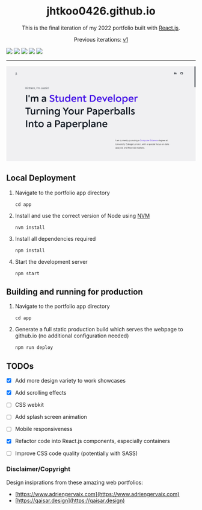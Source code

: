 <h1 align="center">jhtkoo0426.github.io</h1>
<p align="center">This is the final iteration of my 2022 portfolio built with <a href="https://reactjs.org" target="_blank">React.js</a>.</p>
<p align="center">Previous iterations: <a href="https://github.com/jhtkoo0426/Portfolio-v1">v1</a></p>

<img src="https://img.shields.io/badge/React-20232A?style=for-the-badge&logo=react&logoColor=61DAFB" /> <img src="https://img.shields.io/badge/React_Router-CA4245?style=for-the-badge&logo=react-router&logoColor=white" /> <img src="https://img.shields.io/badge/JavaScript-323330?style=for-the-badge&logo=javascript&logoColor=F7DF1E" /> <img src="https://img.shields.io/badge/HTML-239120?style=for-the-badge&logo=html5&logoColor=white" /> <img src="https://img.shields.io/badge/CSS-239120?&style=for-the-badge&logo=css3&logoColor=white" />

<hr>

![Alt](app/src/media/portfolio-landing.png)

## Local Deployment
1. Navigate to the portfolio app directory
    ```
    cd app
    ```
2. Install and use the correct version of Node using <a href="https://github.com/nvm-sh/nvm">NVM</a>
    ```
    nvm install
    ```
3. Install all dependencies required
    ```
    npm install
    ```
4. Start the development server
    ```
    npm start
    ```

## Building and running for production
1. Navigate to the portfolio app directory
    ```
    cd app
    ```
2. Generate a full static production build which serves the webpage to github.io (no additional configuration needed)
    ```
    npm run deploy
    ```


## TODOs
- [x] Add more design variety to work showcases
- [x] Add scrolling effects
- [ ] CSS webkit
- [ ] Add splash screen animation
- [ ] Mobile responsiveness
- [x] Refactor code into React.js components, especially containers
- [ ] Improve CSS code quality (potentially with SASS)


### Disclaimer/Copyright
Design insiprations from these amazing web portfolios:
- [https://www.adriengervaix.com](https://www.adriengervaix.com)
- [https://qaisar.design](https://qaisar.design)
